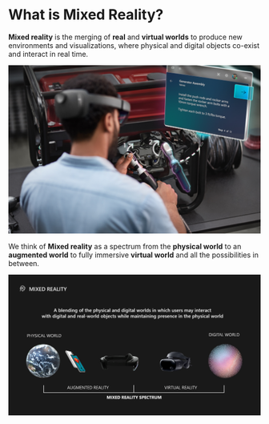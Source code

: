 # What is Mixed Reality?

**Mixed reality** is the merging of **real** and **virtual worlds** to produce new environments and visualizations, where physical and digital objects co-exist and interact in real time.

![Mixed Reality Experiences](../../../.gitbook/assets/hololens2_guides.jpg)

We think of **Mixed reality** as a spectrum from the **physical world** to an **augmented world** to fully immersive **virtual world** and all the possibilities in between.

![Mixed Reality Spectrum](../../../.gitbook/assets/mrspectrum.png)

